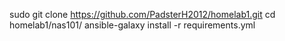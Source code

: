 sudo git clone https://github.com/PadsterH2012/homelab1.git
cd homelab1/nas101/
ansible-galaxy install -r requirements.yml
